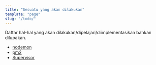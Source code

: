```yaml
---
title: "Sesuatu yang akan dilakukan"
template: "page"
slug: "/todo/"
---
```


Daftar hal-hal yang akan dilakukan/dipelajari/diimplementasikan bahkan dilupakan.

- [nodemon](https://github.com/remy/nodemon/)
- [pm2](https://github.com/Unitech/pm2)
- [Supervisor](http://supervisord.org/introduction.html)